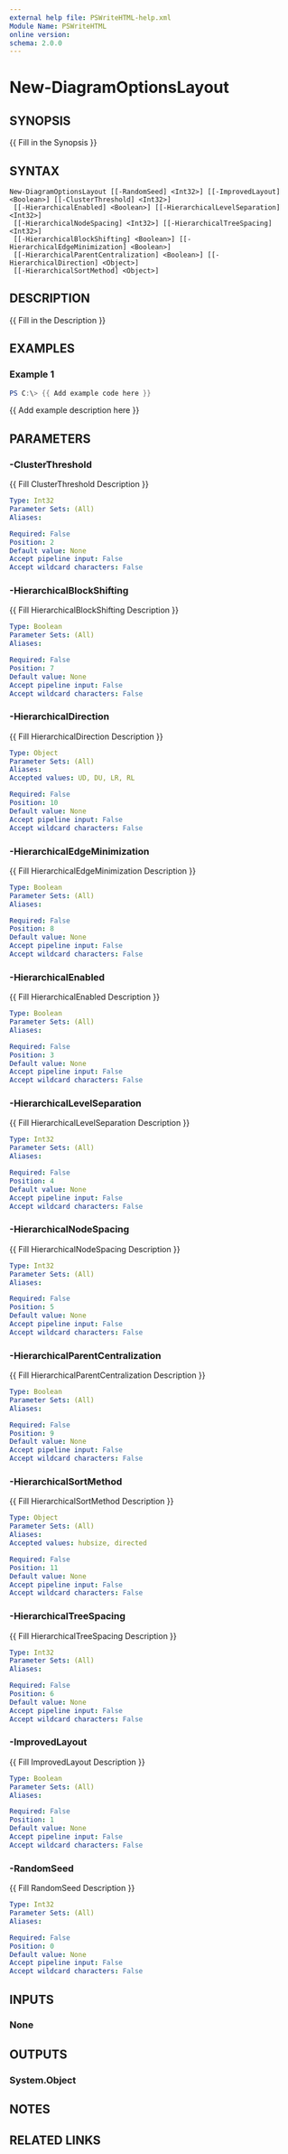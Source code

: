 ```yaml
---
external help file: PSWriteHTML-help.xml
Module Name: PSWriteHTML
online version:
schema: 2.0.0
---
```


# New-DiagramOptionsLayout

## SYNOPSIS
{{ Fill in the Synopsis }}

## SYNTAX

```
New-DiagramOptionsLayout [[-RandomSeed] <Int32>] [[-ImprovedLayout] <Boolean>] [[-ClusterThreshold] <Int32>]
 [[-HierarchicalEnabled] <Boolean>] [[-HierarchicalLevelSeparation] <Int32>]
 [[-HierarchicalNodeSpacing] <Int32>] [[-HierarchicalTreeSpacing] <Int32>]
 [[-HierarchicalBlockShifting] <Boolean>] [[-HierarchicalEdgeMinimization] <Boolean>]
 [[-HierarchicalParentCentralization] <Boolean>] [[-HierarchicalDirection] <Object>]
 [[-HierarchicalSortMethod] <Object>]
```

## DESCRIPTION
{{ Fill in the Description }}

## EXAMPLES

### Example 1
```powershell
PS C:\> {{ Add example code here }}
```

{{ Add example description here }}

## PARAMETERS

### -ClusterThreshold
{{ Fill ClusterThreshold Description }}

```yaml
Type: Int32
Parameter Sets: (All)
Aliases:

Required: False
Position: 2
Default value: None
Accept pipeline input: False
Accept wildcard characters: False
```

### -HierarchicalBlockShifting
{{ Fill HierarchicalBlockShifting Description }}

```yaml
Type: Boolean
Parameter Sets: (All)
Aliases:

Required: False
Position: 7
Default value: None
Accept pipeline input: False
Accept wildcard characters: False
```

### -HierarchicalDirection
{{ Fill HierarchicalDirection Description }}

```yaml
Type: Object
Parameter Sets: (All)
Aliases:
Accepted values: UD, DU, LR, RL

Required: False
Position: 10
Default value: None
Accept pipeline input: False
Accept wildcard characters: False
```

### -HierarchicalEdgeMinimization
{{ Fill HierarchicalEdgeMinimization Description }}

```yaml
Type: Boolean
Parameter Sets: (All)
Aliases:

Required: False
Position: 8
Default value: None
Accept pipeline input: False
Accept wildcard characters: False
```

### -HierarchicalEnabled
{{ Fill HierarchicalEnabled Description }}

```yaml
Type: Boolean
Parameter Sets: (All)
Aliases:

Required: False
Position: 3
Default value: None
Accept pipeline input: False
Accept wildcard characters: False
```

### -HierarchicalLevelSeparation
{{ Fill HierarchicalLevelSeparation Description }}

```yaml
Type: Int32
Parameter Sets: (All)
Aliases:

Required: False
Position: 4
Default value: None
Accept pipeline input: False
Accept wildcard characters: False
```

### -HierarchicalNodeSpacing
{{ Fill HierarchicalNodeSpacing Description }}

```yaml
Type: Int32
Parameter Sets: (All)
Aliases:

Required: False
Position: 5
Default value: None
Accept pipeline input: False
Accept wildcard characters: False
```

### -HierarchicalParentCentralization
{{ Fill HierarchicalParentCentralization Description }}

```yaml
Type: Boolean
Parameter Sets: (All)
Aliases:

Required: False
Position: 9
Default value: None
Accept pipeline input: False
Accept wildcard characters: False
```

### -HierarchicalSortMethod
{{ Fill HierarchicalSortMethod Description }}

```yaml
Type: Object
Parameter Sets: (All)
Aliases:
Accepted values: hubsize, directed

Required: False
Position: 11
Default value: None
Accept pipeline input: False
Accept wildcard characters: False
```

### -HierarchicalTreeSpacing
{{ Fill HierarchicalTreeSpacing Description }}

```yaml
Type: Int32
Parameter Sets: (All)
Aliases:

Required: False
Position: 6
Default value: None
Accept pipeline input: False
Accept wildcard characters: False
```

### -ImprovedLayout
{{ Fill ImprovedLayout Description }}

```yaml
Type: Boolean
Parameter Sets: (All)
Aliases:

Required: False
Position: 1
Default value: None
Accept pipeline input: False
Accept wildcard characters: False
```

### -RandomSeed
{{ Fill RandomSeed Description }}

```yaml
Type: Int32
Parameter Sets: (All)
Aliases:

Required: False
Position: 0
Default value: None
Accept pipeline input: False
Accept wildcard characters: False
```

## INPUTS

### None

## OUTPUTS

### System.Object
## NOTES

## RELATED LINKS
